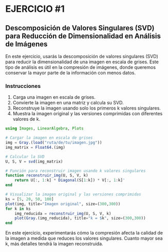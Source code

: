 # EJERCICIO #1

## Descomposición de Valores Singulares (SVD) para Reducción de Dimensionalidad en Análisis de Imágenes

En este ejercicio, usarás la descomposición de valores singulares (SVD) para reducir la dimensionalidad de una imagen en escala de grises. Este tipo de análisis es útil en la compresión de imágenes, donde queremos conservar la mayor parte de la información con menos datos.

### Instrucciones

1. Carga una imagen en escala de grises.
2. Convierte la imagen en una matriz y calcula su SVD.
3. Reconstruye la imagen usando solo los primeros k valores singulares.
4. Muestra la imagen original y las versiones comprimidas con diferentes valores de k.

```julia
using Images, LinearAlgebra, Plots

# Cargar la imagen en escala de grises
img = Gray.(load("ruta/de/tu/imagen.jpg"))
img_matrix = Float64.(img)

# Calcular la SVD
U, S, V = svd(img_matrix)

# Función para reconstruir imagen usando k valores singulares
function reconstruir_img(U, S, V, k)
    return U[:, 1:k] * Diagonal(S[1:k]) * V[:, 1:k]'
end

# Visualizar la imagen original y las versiones comprimidas
ks = [5, 20, 50, 100]
plot(img, title="Imagen original", size=(300,300))
for k in ks
    img_reducida = reconstruir_img(U, S, V, k)
    plot(Gray.(img_reducida), title="k = $k", size=(300,300))
end
```

En este ejercicio, experimentarás cómo la compresión afecta la calidad de la imagen a medida que reduces los valores singulares. Cuanto mayor sea k, más detalles tendrá la imagen reconstruida.